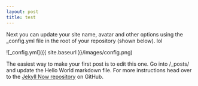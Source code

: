 ```yaml
---
layout: post
title: test
---
```


Next you can update your site name, avatar and other options using the _config.yml file in the root of your repository (shown below). lol

![_config.yml]({{ site.baseurl }}/images/config.png)

The easiest way to make your first post is to edit this one. Go into /_posts/ and update the Hello World markdown file. For more instructions head over to the [Jekyll Now repository](https://github.com/barryclark/jekyll-now) on GitHub.
